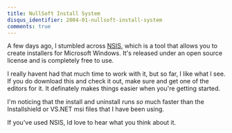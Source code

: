 ```yaml
---
title: NullSoft Install System
disqus_identifier: 2004-01-nullsoft-install-system
comments: true
---
```


A few days ago, I stumbled across [NSIS][1], which is a tool that allows you to create installers for Microsoft Windows. It's released under an open source license and is completely free to use.

I really havent had that much time to work with it, but so far, I like what I see. If you do download this and check it out, make sure and get one of the editors for it. It definately makes things easier when you're getting started.

I'm noticing that the install and uninstall runs *so* much faster than the Installshield or VS.NET msi files that I have been using.

If you've used NSIS, Id love to hear what you think about it.

[1]:http://nsis.sourceforge.net/
